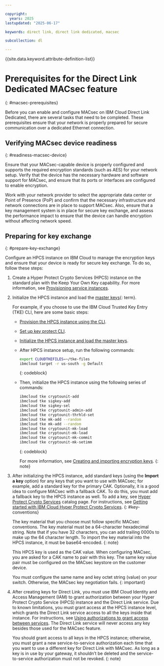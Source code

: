 ```yaml
---

copyright:
  years: 2025
lastupdated: "2025-06-17"

keywords: direct link, direct link dedicated, macsec

subcollection: dl

---
```


{{site.data.keyword.attribute-definition-list}}

# Prerequisites for the Direct Link Dedicated MACsec feature
{: #macsec-prerequisites}

Before you can enable and configure MACsec on IBM Cloud Direct Link Dedicated, there are several tasks that need to be completed. These prerequisites ensure that your network is properly prepared for secure communication over a dedicated Ethernet connection.

## Verifying MACsec device readiness
{: #readiness-macsec-device}

Ensure that your MACsec-capable device is properly configured and supports the required encryption standards (such as AES) for your network setup. Verify that the device has the necessary hardware and software support for MACsec, and ensure that its ports or interfaces are configured to enable encryption. 

Work with your network provider to select the appropriate data center or Point of Presence (PoP) and confirm that the necessary infrastructure and network connections are in place to support MACsec. Also, ensure that a key management system is in place for secure key exchange, and assess the performance impact to ensure that the device can handle encryption without affecting network speed.

## Preparing for key exchange
{: #prepare-key-exchange}
   
Configure an HPCS instance on IBM Cloud to manage the encryption keys and ensure that your device is ready for secure key exchange. To do so, follow these steps:
   
1. Create a Hyper Protect Crypto Services (HPCS) instance on the standard plan with the Keep Your Own Key capability. For more information, see [Provisioning service instances](/docs/hs-crypto?topic=hs-crypto-provision).
1. Initialize the HPCS instance and load the [master keys](#x2908413){: term}.
   
   For example, if you choose to use the IBM Cloud Trusted Key Entry (TKE) CLI, here are some basic steps:
   
   * [Provision the HPCS instance using the CLI](/docs/hs-crypto?topic=hs-crypto-provision&interface=cli#provision-cli).
   * [Set up key protect CLI](/docs/hs-crypto?topic=hs-crypto-get-started#initialize-crypto).
   * [Initialize the HPCS instance and load the master keys](/docs/hs-crypto?topic=hs-crypto-initialize-hsm).
   * After HPCS instance setup, run the following commands:
   
      ```sh
     export CLOUDTKEFILES=~/tke-files
     ibmcloud target -r us-south -g Default
     ```
     {: codeblock}
   
   * Then, initialize the HPCS instance using the following series of commands:
   
      ```sh
      ibmcloud tke cryptounit-add
      ibmcloud tke sigkey-add
      ibmcloud tke sigkey-sel
      ibmcloud tke cryptounit-admin-add
      ibmcloud tke cryptounit-thrhld-set
      ibmcloud tke mk-add --random
      ibmcloud tke mk-add --random
      ibmcloud tke cryptounit-mk-load
      ibmcloud tke cryptounit-mk-load
      ibmcloud tke cryptounit-mk-commit
      ibmcloud tke cryptounit-mk-setimm
      ```
      {: codeblock}
   
      For more information, see [Creating and importing encryption keys](/docs/hs-crypto?topic=hs-crypto-tutorial-import-keys#tutorial-import-prereqs).
      {: note}

1. After initializing the HPCS instance, add standard keys (using the **Import a key** option) for any keys that you want to use with MACsec; for example, add a standard key for the primary CAK. Optionally, it is a good idea to configure MACsec with a fallback CAK. To do this, you must add a fallback key to the HPCS instance as well. To add a key, see [Hyper Protect Crypto Services](/catalog/services/hyper-protect-crypto-services) catalog page. For instructions, see [Getting started with IBM Cloud Hyper Protect Crypto Services](/docs/hs-crypto?topic=hs-crypto-get-started). {: #key-conventions}
   
   The key material that you choose must follow specific MACsec conventions. The key material must be a 64-character hexadecimal string. Note that if you have 32 characters, you can add trailing 0000s to make up the 64 character length. To import the key material into the HPCS instance, it must be base64-encoded. 
   {: note}
   
   This HPCS key is used as the CAK value. When configuring MACsec, you are asked for a CAK name to pair with this key. The same key value pair must be configured on the MACsec keystore on the customer device.
   
   You must configure the same name and key octet string (value) on your switch. Otherwise, the MACsec key negotiation fails.
   {: important}
   
1. After creating keys for Direct Link, you must use IBM Cloud Identity and Access Management (IAM) to grant authorization between your Hyper Protect Crypto Service (HPCS) instance and the Direct Link service. Due to known limitations, you must grant access at the HPCS instance level, which grants the Direct Link service access to all the keys inside that instance. For instructions, see [Using authorizations to grant access between services](/docs/account?topic=account-serviceauth). The Direct Link service will never access any key besides those used for the MACsec feature.
   
   You should grant access to all keys in the HPCS instance; otherwise, you must grant a new service-to-service authorization each time that you want to use a different key for Direct Link with MACsec. As long as a key is in use by your gateway, it shouldn’t be deleted and the service-to-service authorization must not be revoked.
   {: note} 
